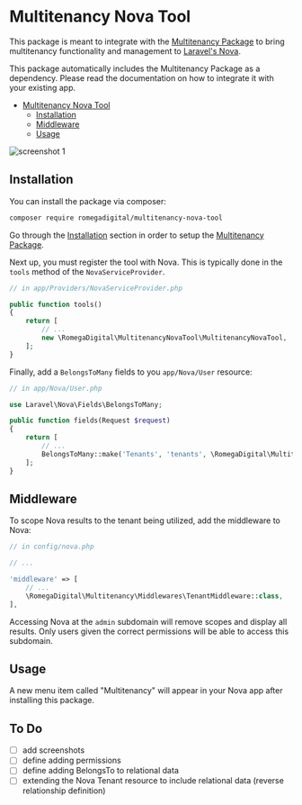 # Multitenancy Nova Tool

This package is meant to integrate with the [Multitenancy Package](https://github.com/bradenkeith/Multitenancy) to bring multitenancy functionality and management to [Laravel's Nova](https://nova.laravel.com).

This package automatically includes the Multitenancy Package as a dependency. Please read the documentation on how to integrate it with your existing app.

- [Multitenancy Nova Tool](#multitenancy-nova-tool)
  - [Installation](#installation)
  - [Middleware](#middleware)
  - [Usage](#usage)

![screenshot 1](https://)

## Installation

You can install the package via composer:

``` bash
composer require romegadigital/multitenancy-nova-tool
```

Go through the [Installation](https://github.com/bradenkeith/Multitenancy#installation) section in order to setup the [Multitenancy Package](https://packagist.org/packages/spatie/laravel-permission).

Next up, you must register the tool with Nova. This is typically done in the `tools` method of the `NovaServiceProvider`.

```php
// in app/Providers/NovaServiceProvider.php

public function tools()
{
    return [
        // ...
        new \RomegaDigital\MultitenancyNovaTool\MultitenancyNovaTool,
    ];
}
```

Finally, add a `BelongsToMany` fields to you `app/Nova/User` resource:

```php
// in app/Nova/User.php

use Laravel\Nova\Fields\BelongsToMany;

public function fields(Request $request)
{
    return [
        // ...
        BelongsToMany::make('Tenants', 'tenants', \RomegaDigital\MultitenancyNovaTool\Tenant::class),
    ];
}
```

## Middleware

To scope Nova results to the tenant being utilized, add the middleware to Nova:

```php
// in config/nova.php

// ...

'middleware' => [
    // ...
    \RomegaDigital\Multitenancy\Middlewares\TenantMiddleware::class,
],
```

Accessing Nova at the `admin` subdomain will remove scopes and display all results. Only users given the correct permissions will be able to access this subdomain.

## Usage

A new menu item called "Multitenancy" will appear in your Nova app after installing this package.


## To Do

- [ ] add screenshots
- [ ] define adding permissions
- [ ] define adding BelongsTo to relational data
- [ ] extending the Nova Tenant resource to include relational data (reverse relationship definition)